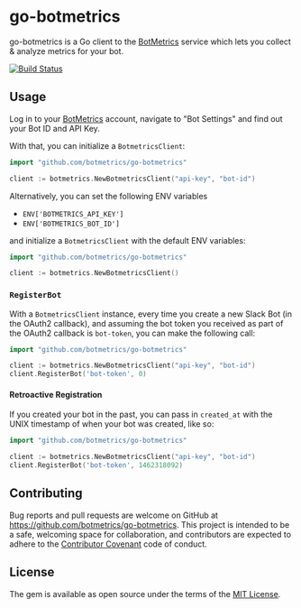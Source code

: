 # go-botmetrics

go-botmetrics is a Go client to the
[BotMetrics](https://getbotmetrics.com) service which lets you collect
&amp; analyze metrics for your bot.

[![Build
Status](https://travis-ci.org/botmetrics/go-botmetrics.svg?branch=master)](https://travis-ci.org/botmetrics/go-botmetrics)

## Usage

Log in to your [BotMetrics](https://getbotmetrics.com) account, navigate
to "Bot Settings" and find out your Bot ID and API Key.

With that, you can initialize a `BotmetricsClient`:

```go
import "github.com/botmetrics/go-botmetrics"

client := botmetrics.NewBotmetricsClient("api-key", "bot-id")
```

Alternatively, you can set the following ENV variables

- `ENV['BOTMETRICS_API_KEY']`
- `ENV['BOTMETRICS_BOT_ID']`

and initialize a `BotmetricsClient` with the default ENV variables:

```go
import "github.com/botmetrics/go-botmetrics"

client := botmetrics.NewBotmetricsClient()
```

### `RegisterBot`

With a `BotmetricsClient` instance,
every time you create a new Slack Bot (in the OAuth2 callback),
and assuming the bot token you received as part of the OAuth2 callback is `bot-token`,
you can make the following call:

```go
import "github.com/botmetrics/go-botmetrics"

client := botmetrics.NewBotmetricsClient("api-key", "bot-id")
client.RegisterBot('bot-token', 0)
```

#### Retroactive Registration

If you created your bot in the past, you can pass in `created_at` with
the UNIX timestamp of when your bot was created, like so:

```go
import "github.com/botmetrics/go-botmetrics"

client := botmetrics.NewBotmetricsClient("api-key", "bot-id")
client.RegisterBot('bot-token', 1462318092)
```

## Contributing

Bug reports and pull requests are welcome on GitHub at https://github.com/botmetrics/go-botmetrics. This project is intended to be a safe, welcoming space for collaboration, and contributors are expected to adhere to the [Contributor Covenant](http://contributor-covenant.org) code of conduct.


## License

The gem is available as open source under the terms of the [MIT License](http://opensource.org/licenses/MIT).
